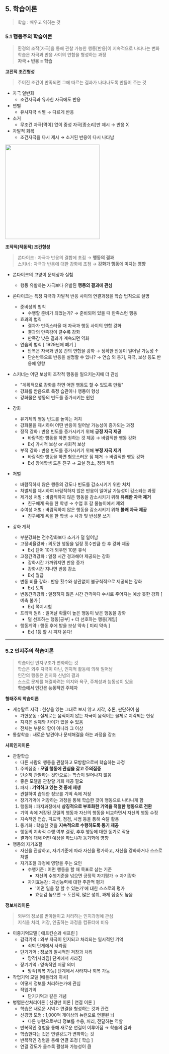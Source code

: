 ## 5. 학습이론
> 학습 : 배우고 익히는 것

### 5.1 행동주의 학습이론
> 환경의 조작[자극]을 통해 관찰 가능한 행동[반응]이 지속적으로 나타나는 변화  
> 학습은 자극과 반응 사이의 연합을 형성하는 과정  
> **자극 + 반응 = 학습**

**고전적 조건형성**
> 주어진 조건이 만족되면 그에 따르는 결과가 나타나도록 만들어 주는 것

- 자극 일반화
  + 조건자극과 유사한 자극에도 반응
- 변별
  + 유사자극 식별 &rarr; 다르게 반응
- 소거
  + 무조건 자극[먹이] 없이 중성 자극[종소리]만 제시 &rarr; 반응 X
- 자발적 회복
  + 조건자극을 다시 제시 &rarr; 소거된 반응이 다시 나타남

<img src = https://imgur.com/AjPkIsv.png height = 300>

**조작적[작동적] 조건형성**
> 쏜다이크 : 자극과 반응의 결합에 초점 &rarr; **행동의 결과**  
> 스키너 : 자극과 반응에 대한 강화에 초점 &rarr; **강화가 행동에 미치는 영향**

- 쏜다이크의 고양이 문제상자 실험
  + 행동 유발하는 자극보다 유발된 **행동의 결과에 관심**
- 쏜다이크는 특정 자극과 자발적 반응 사이의 연결과정을 학습 법칙으로 설명
  + 준비성의 법칙
    * 수행할 준비가 되었는가? &rarr; 준비되어 있을 때 만족스런 행동
  + 효과의 법칙
    * 결과가 만족스러울 때 자극과 행동 사이의 연합 강화
    * 결과의 만족감이 클수록 강화
    * 만족감 낮은 결과가 계속되면 약화
  + 연습의 법칙 [ 1929년에 폐기 ]
    * 반복은 자극과 반응 간의 연합을 강화 &rarr; 정확한 반응이 일어날 가능성 &uarr;
    * 단순반복으로 반응을 설명할 수 있나?
    &rarr; 연습 외 동기, 자극, 보상 등도 반응에 영향

- 스키너는 어떤 보상이 조작적 행동을 일으키는지에 더 관심
  + "계획적으로 강화를 하면 어떤 행동도 할 수 있도록 만듦"
  + 강화를 받음으로 특정 습관이나 행동이 형성
  + 강화물은 행동의 빈도를 증가시키는 원인

- 강화
  + 유기체의 행동 빈도를 높이는 처치
  + 강화물을 제시하여 어떤 반응이 일어날 가능성이 증가되는 과정
  + 정적 강화 : 반응 빈도를 증가시키기 위해 **긍정 자극 제공**
    * 바람직한 행동을 하면 원하는 것 제공 &rarr; 바람직한 행동 강화
    * Ex] 가시적 보상 or 사회적 보상
  + 부적 강화 : 반응 빈도를 증가시키기 위해 **부정 자극 제거**
    * 바람직한 행동을 하면 혐오스러운 짐 제거 &rarr; 바람직한 행동 강화
    * Ex] 장애학생 도운 친구 &rarr; 교실 청소, 정리 제외
- 처벌
  + 바람직하지 않은 행동의 강도나 빈도를 감소시키기 위한 처치
  + 처벌제를 제시하여 바람직하지 않은 반응이 일어날 가능성이 감소되는 과정
  + 제거성 처벌 : 바람직하지 않은 행동을 감소시키기 위해 **유쾌한 자극 제거**
    * 친구에게 욕을 한 학생 &rarr; 수업 후 갈 물놀이에서 제외
  + 수여성 처벌 : 바람직하지 않은 행동을 감소시키기 위해 **불쾌 자극 제공**
    * 친구에게 욕을 한 학생 &rarr; 사과 및 반성문 쓰기
- 강화 계획
  + 부분강화는 전수강화보다 소거가 덜 일어남
  + 고정비율강화 : 의도한 행동을 일정 횟수만큼 한 후 강화 제공
    * Ex] 단어 10개 외우면 10분 휴식
  + 고정간격강화 : 일정 시간 경과해야 제공되는 강화
    * 강화시간 가까워지면 반응 증가
    * 강화시간 지나면 반응 감소
    * Ex] 월급
  + 변동 비율 강화 : 반응 횟수와 상관없이 불규칙적으로 제공되는 강화
    * Ex] 도박
  + 변동간격강화 : 일정하지 않은 시간 간격마다 수시로 주어지는 예상 못한 강화 [ 예측 불가 ]
    * Ex] 쪽지시험
  + 프리맥 원리 : 일어날 확률이 높은 행동이 낮은 행동을 강화
    * 덜 선호하는 행동[공부] + 더 선호하는 행동[게임]
  + 행동계약 : 행동 후에 받을 보상 약속 [ 미리 약속 ]
    * Ex] 1등 할 시 피자 쏜다!

---
### 5.2 인지주의 학습이론
> 학습이란 인지구조가 변화하는 것  
> 학습은 외주 자극이 아닌, 인지적 활동에 의해 일어남  
> 인간의 행동은 인지와 신념의 결과  
> 스스로 문제를 해결하려는 의지와 욕구, 주체성과 능동성이 있음  
> **학습에서 인간은 능동적인 주체자**

**형태주의 학습이론**
- 게슈탈트 지각 : 현상을 있는 그대로 보지 않고 지각, 추론, 판단하여 봄
  + 가현운동 : 실제로는 움직이지 않는 자극이 움직이는 물체로 지각되는 현상
  + 지각은 실제와 차이가 있을 수 있음
  + 전체는 부분의 합이 아니라 그 이상
- 통찰학습 : 새로운 발견이나 문제해결을 하는 과정을 강조

**사회인지이론**
- 관찰학습
  + 다른 사람의 행동을 관찰하고 모방함으로써 학습하는 과정
  1. 주의집중 : **모델 행동에 관심을 갖고 주의집중**
    * 단순히 관찰하는 것만으로는 학습이 일어나지 않음
    * 좋은 모델을 관찰할 기회 제공 필요
  1. 파지 : **기억하고 있는 것 중에 재생**
    * 관찰하여 습득한 정보를 기억 속에 저장
    * 장기기억에 저장하는 과정을 통해 학습한 것이 행동으로 나타나게 함
  1. 행동화 : 파지과정에서 **상징적으로 부호화한 기억을 적절한 행동으로 전환**
    * 기억 속에 저장된 모델의 행동과 자신의 행동을 비교하면서 자신의 행동 수정
    * 지속적인 연습, 피드백, 점검, 시범 등을 통해 숙달 활용
  1. 동기화 : 학습한 것을 **지속적으로 수행하도록 동기 제공**
    * 행동의 지속적 수행 여부 결정, 추후 행동에 대한 동기로 작용
    * 결과에 대해 어떤 예상을 하느냐가 동기화에 영향
- 행동의 자기조절
  + 자신을 관찰하고, 자기기준에 따라 자신을 평가하고, 자신을 강화하거나 스스로 처벌
  + 자기조절 과정에 영향을 주는 요인
    * 수행기준 : 어떤 행동을 할 때 목표로 삼는 기준
      - 자신의 수행기준을 넘으면 긍정적 자기평가 &rarr; 자기강화
    * 자기효능감 : 자신능력에 대한 주관적 평가
      - '어떤 일을 잘 할 수 있는가'에 대한 스스로의 평가
      - 효능감 높으면 &rarr; 도전적, 많은 성취, 과제 집중도 높음

**정보처리이론**
> 외부의 정보를 받아들이고 처리하는 인지과정에 관심  
> 지식을 처리, 저장, 인출하는 과정을 컴퓨터에 비유

- 이중기억모델 [ 애트킨슨과 쉬프린 ]
  + 감각기억 : 외부 자극이 인지되고 처리되는 일시적인 기억
    * 쇠퇴 단계에서 사라짐
  + 단기기억 : 정보의 일시적인 저장과 처리
    * 망각[사라짐] 단계에서 사라짐
  + 장기기억 : 영속적인 저장 의미
    * 망각[회복 가능] 단계에서 사라지나 회복 가능
- 작업기억 모델 [배들리와 히치]
  + 어떻게 정보를 처리하는가에 관심
  + 작업기억
    * 단기기억과 같은 개념
- 병렬분산처리이론 [ 신경만 이론 \| 연결 이론 ]
  + 학습은 새로운 시녁ㅇ 연결을 형성하는 것과 관련
  + 신경망 모형 : 1,000억 개이상의 뉴런으로 연결된 뇌
    * 다른 뉴런으로부터 정보를 수용, 처리, 전달하는 역할
  + 반복적인 경험을 통해 새로운 연결이 이루어짐 &rarr; 학습의 결과
  + 학습한다는 것은 연결강도가 변화하는 것
  + 반복적인 경험을 통해 연결 조정 [ 학습 ]
  + 연결 강도가 클수록 활성화 가능성이 큼